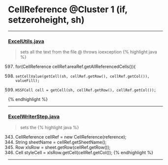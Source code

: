 # CellReference @Cluster 1 (if, setzeroheight, sh)

***

### [ExcelUtils.java](https://searchcode.com/codesearch/view/60212069/)
> sets all the text from the file @ throws ioexception 
{% highlight java %}
597. for(CellReference cellRef:areaRef.getAllReferencedCells()){
599.     setCellValue(getCell(sh, cellRef.getRow(), cellRef.getCol()), valueFill);
601.     HSSFCell cell = getCell(sh, cellRef.getRow(), cellRef.getCol());
{% endhighlight %}

***

### [ExcelWriterStep.java](https://searchcode.com/codesearch/view/42462258/)
> sets the 
{% highlight java %}
343. CellReference cellRef = new CellReference(reference);
345. String sheetName = cellRef.getSheetName();
357. Row xlsRow = sheet.getRow(cellRef.getRow());
361. Cell styleCell = xlsRow.getCell(cellRef.getCol());
{% endhighlight %}

***

